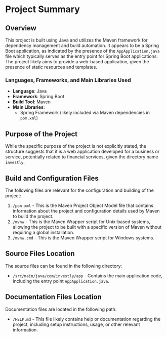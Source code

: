 # Project Summary

## Overview
This project is built using Java and utilizes the Maven framework for dependency management and build automation. It appears to be a Spring Boot application, as indicated by the presence of the `AppApplication.java` file which typically serves as the entry point for Spring Boot applications. The project likely aims to provide a web-based application, given the presence of static resources and templates.

### Languages, Frameworks, and Main Libraries Used
- **Language**: Java
- **Framework**: Spring Boot
- **Build Tool**: Maven
- **Main Libraries**: 
  - Spring Framework (likely included via Maven dependencies in `pom.xml`)

## Purpose of the Project
While the specific purpose of the project is not explicitly stated, the structure suggests that it is a web application developed for a business or service, potentially related to financial services, given the directory name `investly`.

## Build and Configuration Files
The following files are relevant for the configuration and building of the project:
1. `/pom.xml` - This is the Maven Project Object Model file that contains information about the project and configuration details used by Maven to build the project.
2. `/mvnw` - This is the Maven Wrapper script for Unix-based systems, allowing the project to be built with a specific version of Maven without requiring a global installation.
3. `/mvnw.cmd` - This is the Maven Wrapper script for Windows systems.

## Source Files Location
The source files can be found in the following directory:
- `/src/main/java/com/investly/app` - Contains the main application code, including the entry point `AppApplication.java`.

## Documentation Files Location
Documentation files are located in the following path:
- `/HELP.md` - This file likely contains help or documentation regarding the project, including setup instructions, usage, or other relevant information.